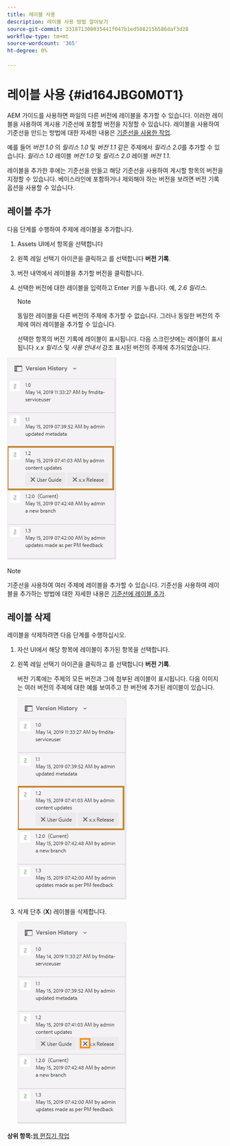 ```yaml
---
title: 레이블 사용
description: 레이블 사용 방법 알아보기
source-git-commit: 331871308035441f047b1ed588215b586daf3d28
workflow-type: tm+mt
source-wordcount: '365'
ht-degree: 0%

---
```



# 레이블 사용 {#id164JBG0M0T1}

AEM 가이드를 사용하면 파일의 다른 버전에 레이블을 추가할 수 있습니다. 이러한 레이블을 사용하여 게시용 기준선에 포함할 버전을 지정할 수 있습니다. 레이블을 사용하여 기준선을 만드는 방법에 대한 자세한 내용은 [기준선을 사용한 작업](generate-output-use-baseline-for-publishing.md#).

예를 들어 *버전 1.0* 의 *릴리스 1.0* 및 *버전 1.1* 같은 주제에서 *릴리스 2.0*&#x200B;를 추가할 수 있습니다. *릴리스 1.0* 레이블 *버전 1.0* 및 *릴리스 2.0* 레이블 *버전 1.1*.

레이블을 추가한 후에는 기준선을 만들고 해당 기준선을 사용하여 게시할 항목의 버전을 지정할 수 있습니다. 베이스라인에 포함하거나 제외해야 하는 버전을 보려면 버전 기록 옵션을 사용할 수 있습니다.

## 레이블 추가

다음 단계를 수행하여 주제에 레이블을 추가합니다.

1. Assets UI에서 항목을 선택합니다
1. 왼쪽 레일 선택기 아이콘을 클릭하고 를 선택합니다 **버전 기록**.
1. 버전 내역에서 레이블을 추가할 버전을 클릭합니다.

1. 선택한 버전에 대한 레이블을 입력하고 Enter 키를 누릅니다. 예, *2.6 릴리스*.

   >[!NOTE]
   >
   > 동일한 레이블을 다른 버전의 주제에 추가할 수 없습니다. 그러나 동일한 버전의 주제에 여러 레이블을 추가할 수 있습니다.

   선택한 항목의 버전 기록에 레이블이 표시됩니다. 다음 스크린샷에는 레이블이 표시됩니다 *x.x 릴리스* 및 *사용 안내서* 강조 표시된 버전의 주제에 추가되었습니다.


![](images/labels.png)

>[!NOTE]
>
> 기준선을 사용하여 여러 주제에 레이블을 추가할 수 있습니다. 기준선을 사용하여 레이블을 추가하는 방법에 대한 자세한 내용은 [기준선에 레이블 추가](generate-output-use-baseline-for-publishing.md#id184KD0T305Z).

## 레이블 삭제

레이블을 삭제하려면 다음 단계를 수행하십시오.

1. 자산 UI에서 해당 항목에 레이블이 추가된 항목을 선택합니다.
1. 왼쪽 레일 선택기 아이콘을 클릭하고 를 선택합니다 **버전 기록**.

   버전 기록에는 주제의 모든 버전과 그에 첨부된 레이블이 표시됩니다. 다음 이미지는 여러 버전의 주제에 대한 예를 보여주고 한 버전에 추가된 레이블이 있습니다.

   ![](images/labels.png)

1. 삭제 단추 \(**X**\) 레이블을 삭제합니다.

   ![](images/delete-labels.png)


**상위 항목:**[&#x200B;웹 편집기 작업](web-editor.md)

